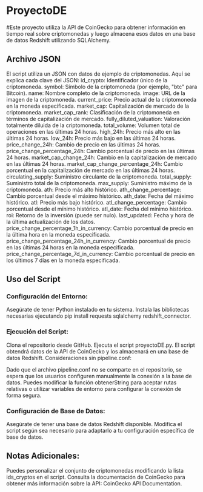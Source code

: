 # ProyectoDE
#Este proyecto utiliza la API de CoinGecko para obtener información en tiempo real sobre criptomonedas y luego almacena esos datos en una base de datos Redshift utilizando SQLAlchemy.

## Archivo JSON
El script utiliza un JSON con datos de ejemplo de criptomonedas. Aquí se explica cada clave del JSON:
id_crypto: Identificador único de la criptomoneda.
symbol: Símbolo de la criptomoneda (por ejemplo, "btc" para Bitcoin).
name: Nombre completo de la criptomoneda.
image: URL de la imagen de la criptomoneda.
current_price: Precio actual de la criptomoneda en la moneda especificada.
market_cap: Capitalización de mercado de la criptomoneda.
market_cap_rank: Clasificación de la criptomoneda en términos de capitalización de mercado.
fully_diluted_valuation: Valoración totalmente diluida de la criptomoneda.
total_volume: Volumen total de operaciones en las últimas 24 horas.
high_24h: Precio más alto en las últimas 24 horas.
low_24h: Precio más bajo en las últimas 24 horas.
price_change_24h: Cambio de precio en las últimas 24 horas.
price_change_percentage_24h: Cambio porcentual de precio en las últimas 24 horas.
market_cap_change_24h: Cambio en la capitalización de mercado en las últimas 24 horas.
market_cap_change_percentage_24h: Cambio porcentual en la capitalización de mercado en las últimas 24 horas.
circulating_supply: Suministro circulante de la criptomoneda.
total_supply: Suministro total de la criptomoneda.
max_supply: Suministro máximo de la criptomoneda.
ath: Precio más alto histórico.
ath_change_percentage: Cambio porcentual desde el máximo histórico.
ath_date: Fecha del máximo histórico.
atl: Precio más bajo histórico.
atl_change_percentage: Cambio porcentual desde el mínimo histórico.
atl_date: Fecha del mínimo histórico.
roi: Retorno de la inversión (puede ser nulo).
last_updated: Fecha y hora de la última actualización de los datos.
price_change_percentage_1h_in_currency: Cambio porcentual de precio en la última hora en la moneda especificada.
price_change_percentage_24h_in_currency: Cambio porcentual de precio en las últimas 24 horas en la moneda especificada.
price_change_percentage_7d_in_currency: Cambio porcentual de precio en los últimos 7 días en la moneda especificada.

## Uso del Script

### Configuración del Entorno:
Asegúrate de tener Python instalado en tu sistema.
Instala las bibliotecas necesarias ejecutando pip install requests sqlalchemy redshift_connector.

### Ejecución del Script:
Clona el repositorio desde GitHub.
Ejecuta el script proyectoDE.py.
El script obtendrá datos de la API de CoinGecko y los almacenará en una base de datos Redshift.
Consideraciones sin pipeline.conf:

Dado que el archivo pipeline.conf no se comparte en el repositorio, se espera que los usuarios configuren manualmente la conexión a la base de datos.
Puedes modificar la función obtenerString para aceptar rutas relativas o utilizar variables de entorno para configurar la conexión de forma segura.

### Configuración de Base de Datos:
Asegúrate de tener una base de datos Redshift disponible.
Modifica el script según sea necesario para adaptarlo a tu configuración específica de base de datos.

## Notas Adicionales:
Puedes personalizar el conjunto de criptomonedas modificando la lista ids_cryptos en el script.
Consulta la documentación de CoinGecko para obtener más información sobre la API: CoinGecko API Documentation.
